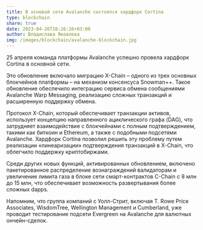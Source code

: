 ```yaml
---
title: В основой сети Avalanche состоялся хардфорк Cortina
type: blockchain
share: true
date: 2023-04-26T16:26:26+03:00
author: Владислава Яковлева
img: /images/blockchain/avalanche-blockchain.jpg
---
```

25 апреля команда платформы Avalanche успешно провела хардфорк Cortina в основной сети.

Это обновление включало миграцию X-Chain – одного из трех основных блокчейнов платформы – на механизм консенсуса Snowman++. Такое обновление обеспечило интеграцию сервиса обмена сообщениями Avalanche Warp Messaging, реализацию сложных транзакций и расширенную поддержку обмена.

Протокол X-Chain, который обеспечивает транзакции активов, использует концепцию направленного ациклического графа (DAG), что затрудняет взаимодействие с блокчейнами с полным подтверждением, такими как биткоин и Ethereum, а также с подобными подсетями Avalanche. Хардфорк Cortina позволил решить эту проблему путем реализации «линеаризации» подтверждения транзакций в X-Chain, что облегчило поддержку криптобиржами.

Среди других новых функций, активированных обновлением, включено пакетированное распределение вознаграждений валидаторам и увеличение лимита газа в блоке сети смарт-контрактов C-Chain с 8 млн до 15 млн, что обеспечивает возможность развертывания более сложных dapps.

Напомним, что группа компаний с Уолл-Стрит, включая T. Rowe Price Associates, WisdomTree, Wellington Management и Cumberland, уже проводит тестирование подсети Evergreen на Avalanche для валютных ончейн-сделок.